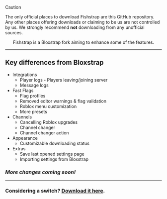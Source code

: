 > [!CAUTION]
> The only official places to download Fishstrap are this GitHub repository. Any other places offering downloads or claiming to be us are not controlled by us. We strongly recommend **not** downloading from any unofficial sources.

</p>

<div align="center">

Fishstrap is a Bloxstrap fork aiming to enhance some of the features.


</div>

---

## Key differences from Bloxstrap

- Integrations
  - Player logs - Players leaving/joining server
  - Message logs
- Fast Flags
  - Flag profiles
  - Removed editor warnings & flag validation
  - Roblox menu customization
  - More presets
- Channels
  - Cancelling Roblox upgrades
  - Channel changer
  - Channel changer action
- Appearance
  - Customizable downloading status
- Extras
  - Save last opened settings page
  - Importing settings from Bloxstrap

### *More changes coming soon!*

---

### Considering a switch? [Download it here][repo-latest].


[badge-repo-license]:    https://img.shields.io/github/license/returnrqt/fishstrap?style=flat-square
[badge-repo-workflow]:   https://img.shields.io/github/actions/workflow/status/returnrqt/fishstrap/ci-release.yml?branch=main&style=flat-square&label=builds
[badge-repo-downloads]:  https://img.shields.io/github/downloads/returnrqt/fishstrap/latest/total?style=flat-square&color=981bfe
[badge-repo-latest]:     https://img.shields.io/github/v/release/returnrqt/fishstrap?style=flat-square&color=7a39fb
[badge-repo-stars]:      https://img.shields.io/github/stars/returnrqt/fishstrap?style=flat-square&color=dd9900

[badge-discord]: https://img.shields.io/discord/1299397064165429360?style=flat-square&logo=discord&logoColor=white&logoSize=auto&label=discord&color=4d3dff

[repo-license]:  https://github.com/returnrqt/fishstrap/blob/main/LICENSE
[repo-actions]:  https://github.com/returnrqt/fishstrap/actions
[repo-releases]: https://github.com/returnrqt/fishstrap/releases
[repo-latest]:   https://github.com/returnrqt/fishstrap/releases/latest

[discord-invite]:  https://discord.gg/SRs5zb9BJd
